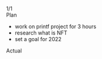 1/1<br>
Plan 
- work on printf project for 3 hours
- research what is NFT
- set a goal for 2022

Actual

